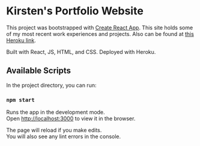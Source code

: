 # Kirsten's Portfolio Website

This project was bootstrapped with [Create React App](https://github.com/facebook/create-react-app). This site holds some of my most recent work experiences and projects. Also can be found at [this Heroku link](https://kirsten-richard.herokuapp.com/). 

Built with React, JS, HTML, and CSS. 
Deployed with Heroku.

## Available Scripts

In the project directory, you can run:

### `npm start`

Runs the app in the development mode.\
Open [http://localhost:3000](http://localhost:3000) to view it in the browser.

The page will reload if you make edits.\
You will also see any lint errors in the console.

